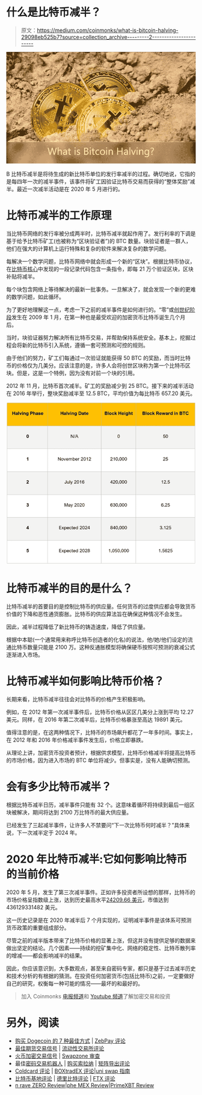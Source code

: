# 什么是比特币减半？

> 原文：<https://medium.com/coinmonks/what-is-bitcoin-halving-29098eb525b7?source=collection_archive---------2----------------------->

![](img/438f31b1725496e00881191757e06817.png)

B 比特币减半是将待生成的新比特币单位的发行率减半的过程。确切地说，它指的是每四年一次的减半事件，该事件将矿工因验证比特币交易而获得的“整体奖励”减半。最近一次减半活动是在 2020 年 5 月进行的。

# 比特币减半的工作原理

当比特币网络的发行率被分成两半时，比特币减半就起作用了。发行利率的下调是基于给予比特币矿工(也被称为“区块验证者”)的 BTC 数量。块验证者是一群人，他们在强大的计算机上运行特殊和复杂的软件来解决复杂的数学问题。

每解决一个数学问题，比特币网络中就会形成一个新的“区块”。根据比特币协议，在[比特币核心](https://bitcoincore.org/)中发现的一段记录代码包含一条指令，即每 21 万个验证区块，区块补贴将减半。

每个块包含网络上等待解决的最新一批事务。一旦解决了，就会发现一个新的更难的数学问题，如此循环。

为了更好地理解这一点，考虑一下之前的减半事件是如何进行的。“零”或[创世纪阶段](https://en.bitcoin.it/wiki/Genesis_block)发生在 2009 年 1 月，在第一种也是最受欢迎的加密货币比特币诞生几个月后。

当时，块验证器努力解决所有比特币交易，并帮助保持系统安全。基本上，挖掘过程会将新的比特币引入系统，遵循一套可预测和可控的规则。

由于他们的努力，矿工们每通过一次验证就能获得 50 BTC 的奖励，而当时比特币的价格仅为几美分。应该注意的是，许多人会将创世区块称为第一个比特币区块。但是，这是一个特例，因为没有对前一个块的引用。

2012 年 11 月，比特币首次减半。矿工的奖励减少到 25 BTC。接下来的减半活动在 2016 年举行，整块奖励减半至 12.5 BTC，平均价值为每比特币 657.20 美元。

![](img/d2b2ca7ff0a1b25e7b6a15abf564a628.png)

# 比特币减半的目的是什么？

比特币减半的首要目的是控制比特币的供应量。任何货币的过度供应都会导致货币价值的下降和恶性通货膨胀。比特币的供应算法旨在确保这种情况不会发生。

因此，减半过程降低了新比特币的铸造速度，降低了供应量。

根据中本聪(一个通常用来称呼比特币创造者的化名)的说法，他/她/他们设定的流通比特币数量只能是 2100 万。这种反通胀模型将确保硬币按照可预测的衰减公式逐渐进入市场。

# 比特币减半如何影响比特币价格？

长期来看，比特币减半往往会对比特币的价格产生积极影响。

例如，在 2012 年第一次减半事件后，比特币价格从区区几美分上涨到平均 12.27 美元。同样，在 2016 年第二次减半后，比特币价格暴涨至高达 19891 美元。

值得注意的是，在这两种情况下，比特币的市场飙升都花了一年多时间。事实上，在 2012 年和 2016 年价格减半事件发生后，价格立即暴跌。

从理论上讲，加密货币投资者预计，根据供求模型，比特币价格减半将提高比特币的市场价格，因为进入市场的 BTC 单位将减少。但事实是，没有人能确切预测。

# 会有多少比特币减半？

根据比特币减半日历，减半事件只能有 32 个。这意味着循环将持续到最后一组区块被解决，期间将达到 2100 万比特币的最大供应量。

已经发生了三起减半事件，让许多人不禁要问“下一次比特币何时减半？”具体来说，下一次减半定于 2024 年。

# 2020 年比特币减半:它如何影响比特币的当前价格

2020 年 5 月，发生了第三次减半事件。正如许多投资者所设想的那样，比特币的市场价格呈指数级上涨，达到历史最高水平[24209.66 美元](https://coinmarketcap.com/currencies/bitcoin/historical-data/)，市值达到 436129331482 美元。

这一历史记录是在 2020 年减半后 7 个月实现的，证明减半事件是该体系可预测货币政策的重要组成部分。

尽管之前的减半版本带来了比特币价格的显著上涨，但这并没有提供足够的数据来做出坚定的结论。几个因素——持续的挖矿集中化、网络的稳定性、比特币散列率的增减——都会影响减半的结果。

因此，你应该意识到，大多数观点，甚至来自密码专家，都只是基于过去减半历史和技术分析的有根据的猜测。在投资任何加密货币(包括比特币)之前，一定要做好自己的研究，权衡每一种可能的情况——最坏的和最好的。

> 加入 Coinmonks [电报频道](https://t.me/coincodecap)和 [Youtube 频道](https://www.youtube.com/c/coinmonks/videos)了解加密交易和投资

# 另外，阅读

*   [购买 Dogecoin 的 7 种最佳方式](https://coincodecap.com/ways-to-buy-dogecoin) | [ZebPay 评论](https://coincodecap.com/zebpay-review)
*   [最佳期货交易信号](https://coincodecap.com/futures-trading-signals) | [流动性交易所评论](https://coincodecap.com/liquid-exchange-review)
*   [火币加密交易信号](https://coincodecap.com/huobi-crypto-trading-signals) | [Swapzone 审查](/coinmonks/swapzone-review-crypto-exchange-data-aggregator-e0ad78e55ed7)
*   最佳[密码交易机器人](https://coincodecap.com/best-crypto-trading-bots) | [购买索拉纳](https://coincodecap.com/buy-solana) | [矩阵导出评论](https://coincodecap.com/matrixport-review)
*   [Coldcard 评论](https://coincodecap.com/coldcard-review) | [BOXtradEX 评论](https://coincodecap.com/boxtradex-review)|[uni swap 指南](https://coincodecap.com/uniswap)
*   [比特币基地评论](/coinmonks/coinbase-review-6ef4e0f56064) | [德里比特评论](/coinmonks/deribit-review-options-fees-apis-and-testnet-2ca16c4bbdb2) | [FTX 评论](/coinmonks/ftx-crypto-exchange-review-53664ac1198f)
*   [n rave ZERO Review](/coinmonks/ngrave-zero-review-c465cf8307fc)|[phe MEX Review](/coinmonks/phemex-review-4cfba0b49e28)|[PrimeXBT Review](/coinmonks/primexbt-review-88e0815be858)